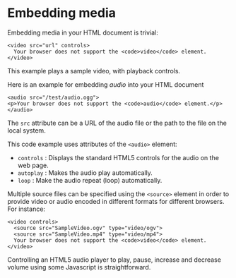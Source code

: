 # **Embedding media**

Embedding media in your HTML document is trivial:

```
<video src="url" controls>
  Your browser does not support the <code>video</code> element.
</video>
```

This example plays a sample video, with playback controls.

Here is an example for embedding _audio_ into your HTML document

```
<audio src="/test/audio.ogg">
<p>Your browser does not support the <code>audio</code> element.</p>
</audio>
```

The `src` attribute can be a URL of the audio file or the path to the file on the local system.

This code example uses attributes of the `<audio>` element:

* `controls` : Displays the standard HTML5 controls for the audio on the web page.
* `autoplay` : Makes the audio play automatically.
* `loop` : Make the audio repeat \(loop\) automatically.

Multiple source files can be specified using the `<source>` element in order to provide video or audio encoded in different formats for different browsers. For instance:

```
<video controls>
  <source src="SampleVideo.ogv" type="video/ogv">
  <source src="SampleVideo.mp4" type="video/mp4">
  Your browser does not support the <code>video</code> element.
</video>
```

Controlling an HTML5 audio player to play, pause, increase and decrease volume using some Javascript is straightforward.

